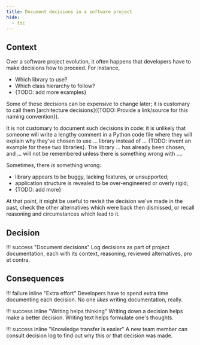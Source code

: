 ```yaml
---
title: Document decisions in a software project
hide:
  - toc
---
```


## Context

Over a software project evolution, it often happens that developers have to make decisions how to proceed. For instance,

* Which library to use?
* Which class hierarchy to follow?
* {TODO: add more examples}

Some of these decisions can be expensive to change later; it is customary to call them [architecture decisions]({TODO: Provide a link/source for this naming convention}).

It is not customary to document such decisions in code: it is unlikely that someone will write a lengthy comment in a Python code file where they will explain why they've chosen to use … library instead of … {TODO: invent an example for these two libraries}. The library … has already been chosen, and … will not be remembered unless there is something wrong with ….

Sometimes, there *is* something wrong:

* library appears to be buggy, lacking features, or unsupported;
* application structure is revealed to be over-engineered or overly rigid;
* {TODO: add more}

At that point, it might be useful to revisit the decision we've made in the past, check the other alternatives which were back then dismissed, or recall reasoning and circumstances which lead to it.

## Decision

!!! success "Document decisions"
    Log decisions as part of project documentation, each with its context, reasoning, reviewed alternatives, pro et contra.

## Consequences

!!! failure inline "Extra effort"
    Developers have to spend extra time documenting each decision. No one *likes* writing documentation, really.

!!! success inline "Writing helps thinking"
    Writing down a decision helps make a better decision. Writing text helps formulate one's thoughts.

!!! success inline "Knowledge transfer is easier"
    A new team member can consult decision log to find out why this or that decision was made.
